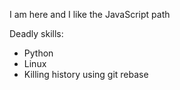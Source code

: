 I am here and I like the JavaScript path

Deadly skills:
* Python
* Linux
* Killing history using git rebase
